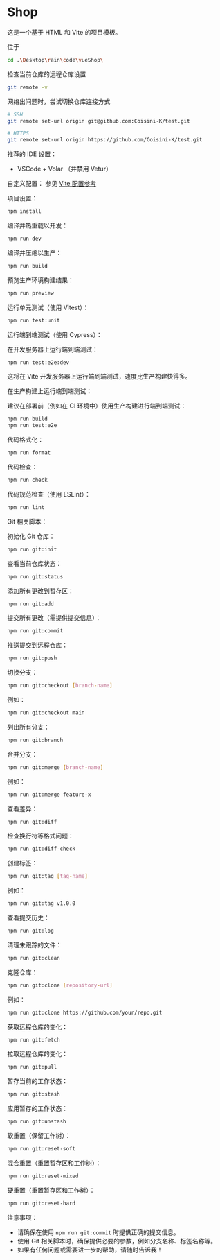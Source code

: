 # Shop

这是一个基于 HTML 和 Vite 的项目模板。

位于

```sh
cd .\Desktop\rain\code\vueShop\
```

检查当前仓库的远程仓库设置

```sh
git remote -v
```

网络出问题时，尝试切换仓库连接方式

```sh
# SSH
git remote set-url origin git@github.com:Coisini-K/test.git
```

```sh
# HTTPS
git remote set-url origin https://github.com/Coisini-K/test.git
```

推荐的 IDE 设置：

- VSCode + Volar （并禁用 Vetur）

自定义配置：
参见 [Vite 配置参考](https://vite.dev/config/)

项目设置：

```sh
npm install
```

编译并热重载以开发：

```sh
npm run dev
```

编译并压缩以生产：

```sh
npm run build
```

预览生产环境构建结果：

```sh
npm run preview
```

运行单元测试（使用 Vitest）：

```sh
npm run test:unit
```

运行端到端测试（使用 Cypress）：

在开发服务器上运行端到端测试：

```sh
npm run test:e2e:dev
```

这将在 Vite 开发服务器上运行端到端测试，速度比生产构建快得多。

在生产构建上运行端到端测试：

建议在部署前（例如在 CI 环境中）使用生产构建进行端到端测试：

```sh
npm run build
npm run test:e2e
```

代码格式化：

```sh
npm run format
```

代码检查：

```sh
npm run check
```

代码规范检查（使用 ESLint）：

```sh
npm run lint
```

Git 相关脚本：

初始化 Git 仓库：

```sh
npm run git:init
```

查看当前仓库状态：

```sh
npm run git:status
```

添加所有更改到暂存区：

```sh
npm run git:add
```

提交所有更改（需提供提交信息）：

```sh
npm run git:commit
```

推送提交到远程仓库：

```sh
npm run git:push
```

切换分支：

```sh
npm run git:checkout [branch-name]
```

例如：

```sh
npm run git:checkout main
```

列出所有分支：

```sh
npm run git:branch
```

合并分支：

```sh
npm run git:merge [branch-name]
```

例如：

```sh
npm run git:merge feature-x
```

查看差异：

```sh
npm run git:diff
```

检查换行符等格式问题：

```sh
npm run git:diff-check
```

创建标签：

```sh
npm run git:tag [tag-name]
```

例如：

```sh
npm run git:tag v1.0.0
```

查看提交历史：

```sh
npm run git:log
```

清理未跟踪的文件：

```sh
npm run git:clean
```

克隆仓库：

```sh
npm run git:clone [repository-url]
```

例如：

```sh
npm run git:clone https://github.com/your/repo.git
```

获取远程仓库的变化：

```sh
npm run git:fetch
```

拉取远程仓库的变化：

```sh
npm run git:pull
```

暂存当前的工作状态：

```sh
npm run git:stash
```

应用暂存的工作状态：

```sh
npm run git:unstash
```

软重置（保留工作树）：

```sh
npm run git:reset-soft
```

混合重置（重置暂存区和工作树）：

```sh
npm run git:reset-mixed
```

硬重置（重置暂存区和工作树）：

```sh
npm run git:reset-hard
```

注意事项：

- 请确保在使用 `npm run git:commit` 时提供正确的提交信息。
- 使用 Git 相关脚本时，确保提供必要的参数，例如分支名称、标签名称等。
- 如果有任何问题或需要进一步的帮助，请随时告诉我！
